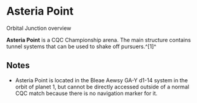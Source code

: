 # Asteria Point
Orbital Junction overview
 		 	 

**Asteria Point** is a CQC Championship arena. The main structure contains tunnel systems that can be used to shake off pursuers.^[1]^

## Notes

- Asteria Point is located in the Bleae Aewsy GA-Y d1-14 system in the orbit of planet 1, but cannot be directly accessed outside of a normal CQC match because there is no navigation marker for it.